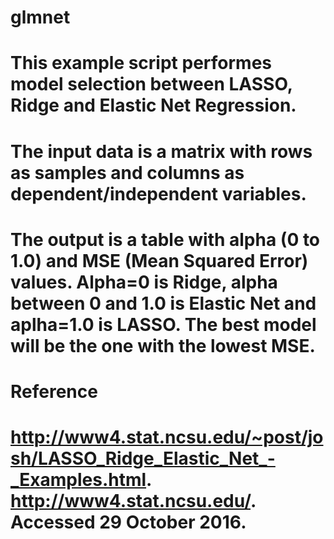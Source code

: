 # glmnet
# This example script performes model selection between LASSO, Ridge and Elastic Net Regression.
# The input data is a matrix with rows as samples and columns as dependent/independent variables.
# The output is a table with alpha (0 to 1.0) and MSE (Mean Squared Error) values. Alpha=0 is Ridge, alpha between 0 and 1.0 is Elastic Net and aplha=1.0 is LASSO. The best model will be the one with the lowest MSE.

# Reference

# http://www4.stat.ncsu.edu/~post/josh/LASSO_Ridge_Elastic_Net_-_Examples.html. http://www4.stat.ncsu.edu/. Accessed 29 October 2016. 
